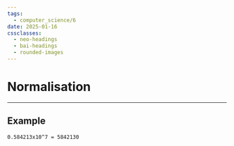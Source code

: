```yaml
---
tags:
  - computer_science/6
date: 2025-01-16
cssclasses:
  - neo-headings
  - bai-headings
  - rounded-images
---
```

# Normalisation
***
## Example

```
0.584213x10^7 = 5842130 
```
 